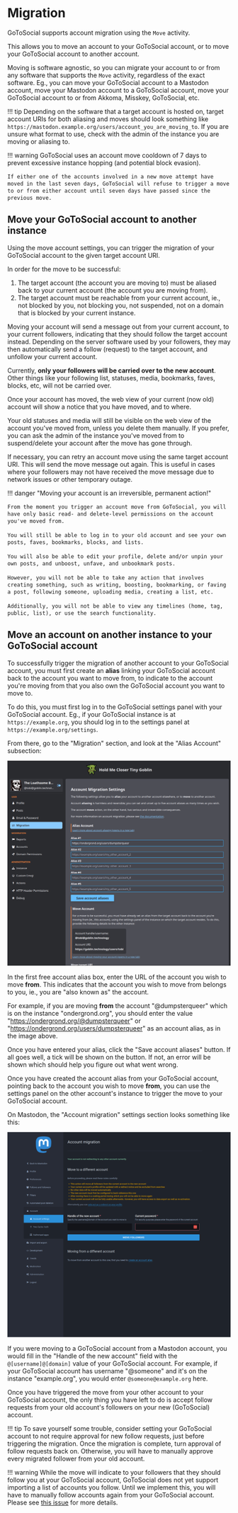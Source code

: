 # Migration

GoToSocial supports account migration using the `Move` activity.

This allows you to move an account to your GoToSocial account, or to move your GoToSocial account to another account.

Moving is software agnostic, so you can migrate your account to or from any software that supports the `Move` activity, regardless of the exact software. Eg., you can move your GoToSocial account to a Mastodon account, move your Mastodon account to a GoToSocial account, move your GoToSocial account to or from Akkoma, Misskey, GoToSocial, etc.

!!! tip
    Depending on the software that a target account is hosted on, target account URIs for both aliasing and moves should look something like `https://mastodon.example.org/users/account_you_are_moving_to`. If you are unsure what format to use, check with the admin of the instance you are moving or aliasing to.

!!! warning
    GoToSocial uses an account move cooldown of 7 days to prevent excessive instance hopping (and potential block evasion).
    
    If either one of the accounts involved in a new move attempt have moved in the last seven days, GoToSocial will refuse to trigger a move to or from either account until seven days have passed since the previous move.

## Move your GoToSocial account to another instance

Using the move account settings, you can trigger the migration of your GoToSocial account to the given target account URI.

In order for the move to be successful:

1. The target account (the account you are moving to) must be aliased back to your current account (the account you are moving from).
2. The target account must be reachable from your current account, ie., not blocked by you, not blocking you, not suspended, not on a domain that is blocked by your current instance.

Moving your account will send a message out from your current account, to your current followers, indicating that they should follow the target account instead. Depending on the server software used by your followers, they may then automatically send a follow (request) to the target account, and unfollow your current account.

Currently, **only your followers will be carried over to the new account**. Other things like your following list, statuses, media, bookmarks, faves, blocks, etc, will not be carried over.

Once your account has moved, the web view of your current (now old) account will show a notice that you have moved, and to where.

Your old statuses and media will still be visible on the web view of the account you've moved from, unless you delete them manually. If you prefer, you can ask the admin of the instance you've moved from to suspend/delete your account after the move has gone through.

If necessary, you can retry an account move using the same target account URI. This will send the move message out again. This is useful in cases where your followers may not have received the move message due to network issues or other temporary outage. 

!!! danger "Moving your account is an irreversible, permanent action!"
    
    From the moment you trigger an account move from GoToSocial, you will have only basic read- and delete-level permissions on the account you've moved from.
    
    You will still be able to log in to your old account and see your own posts, faves, bookmarks, blocks, and lists.
    
    You will also be able to edit your profile, delete and/or unpin your own posts, and unboost, unfave, and unbookmark posts.
    
    However, you will not be able to take any action that involves creating something, such as writing, boosting, bookmarking, or faving a post, following someone, uploading media, creating a list, etc.
    
    Additionally, you will not be able to view any timelines (home, tag, public, list), or use the search functionality.

## Move an account on another instance to your GoToSocial account

To successfully trigger the migration of another account to your GoToSocial account, you must first create an **alias** linking your GoToSocial account back to the account you want to move from, to indicate to the account you're moving from that you also own the GoToSocial account you want to move to.

To do this, you must first log in to the GoToSocial settings panel with your GoToSocial account. Eg., if your GoToSocial instance is at `https://example.org`, you should log in to the settings panel at `https://example.org/settings`.

From there, go to the "Migration" section, and look at the "Alias Account" subsection:

![The Alias Account subsection, showing a filled-in account alias.](../assets/migration-aliasing.png)

In the first free account alias box, enter the URL of the account you wish to move **from**. This indicates that the account you wish to move from belongs to you, ie., you are "also known as" the account.

For example, if you are moving **from** the account "@dumpsterqueer" which is on the instance "ondergrond.org", you should enter the value "https://ondergrond.org/@dumpsterqueer" or "https://ondergrond.org/users/dumpsterqueer" as an account alias, as in the image above.

Once you have entered your alias, click the "Save account aliases" button. If all goes well, a tick will be shown on the button. If not, an error will be shown which should help you figure out what went wrong.

Once you have created the account alias from your GoToSocial account, pointing back to the account you wish to move **from**, you can use the settings panel on the other account's instance to trigger the move to your GoToSocial account.

On Mastodon, the "Account migration" settings section looks something like this:

![The Mastodon "Account migration" settings page.](../assets/migration-mastodon.png)

If you were moving to a GoToSocial account from a Mastodon account, you would fill in the "Handle of the new account" field with the `@[username]@[domain]` value of your GoToSocial account. For example, if your GoToSocial account has username "@someone" and it's on the instance "example.org", you would enter `@someone@example.org` here.

Once you have triggered the move from your other account to your GoToSocial account, the only thing you have left to do is accept follow requests from your old account's followers on your new (GoToSocial) account.

!!! tip
    To save yourself some trouble, consider setting your GoToSocial account to not require approval for new follow requests, just before triggering the migration. Once the migration is complete, turn approval of follow requests back on. Otherwise, you will have to manually approve every migrated follower from your old account.

!!! warning
    While the move will indicate to your followers that they should follow you at your GoToSocial account, GoToSocial does not yet support importing a list of accounts you follow. Until we implement this, you will have to manually follow accounts again from your GoToSocial account. Please see [this issue](https://github.com/superseriousbusiness/gotosocial/issues/1048) for more details.
